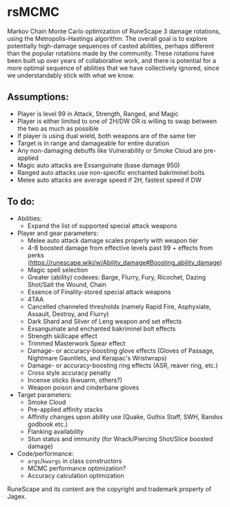 # rsMCMC
Markov Chain Monte Carlo optimization of RuneScape 3 damage rotations, using the Metropolis-Hastings algorithm. 
The overall goal is to explore potentially high-damage sequences of casted abilities, perhaps different than the popular rotations made by the community.
These rotations have been built up over years of collaborative work, and there is potential for a more optimal sequence of abilities that we have collectively ignored, since we understandably stick with what we know.

## Assumptions:
- Player is level 99 in Attack, Strength, Ranged, and Magic
- Player is either limited to one of 2H/DW OR is willing to swap between the two as much as possible
- If player is using dual wield, both weapons are of the same tier
- Target is in range and damageable for entire duration
- Any non-damaging debuffs like Vulnerability or Smoke Cloud are pre-applied
- Magic auto attacks are Exsanguinate (base damage 950)
- Ranged auto attacks use non-specific enchanted bakriminel bolts
- Melee auto attacks are average speed if 2H, fastest speed if DW

## To do:
- Abilities:
    - Expand the list of supported special attack weapons
- Player and gear parameters: 
    - Melee auto attack damage scales properly with weapon tier 
    - 4-8 boosted damage from effective levels past 99 + effects from perks (https://runescape.wiki/w/Ability_damage#Boosting_ability_damage)
    - Magic spell selection
    - Greater (ability) codexes: Barge, Flurry, Fury, Ricochet, Dazing Shot/Salt the Wound, Chain
    - Essence of Finality-stored special attack weapons
    - 4TAA
    - Cancelled channeled thresholds (namely Rapid Fire, Asphyxiate, Assault, Destroy, and Flurry)
    - Dark Shard and Sliver of Leng weapon and set effects
    - Exsanguinate and enchanted bakriminel bolt effects
    - Strength skillcape effect
    - Trimmed Masterwork Spear effect
    - Damage- or accuracy-boosting glove effects (Gloves of Passage, Nightmare Gauntlets, and Kerapac's Wristwraps)
    - Damage- or accuracy-boosting ring effects (ASR, reaver ring, etc.)
    - Cross style accuracy penalty
    - Incense sticks (kwuarm, others?)
    - Weapon poison and cinderbane gloves
- Target parameters: 
    - Smoke Cloud
    - Pre-applied affinity stacks
    - Affinity changes upon ability use (Quake, Guthix Staff, SWH, Bandos godbook etc.)
    - Flanking availability
    - Stun status and immunity (for Wrack/Piercing Shot/Slice boosted damage)
- Code/performance:
    - `args`/`kwargs` in class constructors
    - MCMC performance optimization?
    - Accuracy calculation optimization


RuneScape and its content are the copyright and trademark property of Jagex.